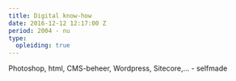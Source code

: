 ```yaml
---
title: Digital know-how
date: 2016-12-12 12:17:00 Z
period: 2004 - nu
type:
  opleiding: true
---
```


Photoshop, html, CMS-beheer, Wordpress, Sitecore,... - selfmade